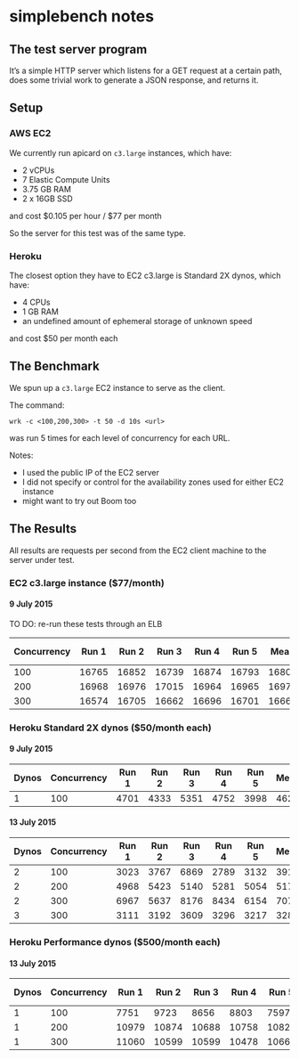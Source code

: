 
# simplebench notes

## The test server program

It’s a simple HTTP server which listens for a GET request at a certain path, does some trivial work
to generate a JSON response, and returns it.


## Setup

### AWS EC2

We currently run apicard on `c3.large` instances, which have:

* 2 vCPUs
* 7 Elastic Compute Units
* 3.75 GB RAM
* 2 x 16GB SSD

and cost $0.105 per hour / $77 per month

So the server for this test was of the same type.

### Heroku

The closest option they have to EC2 c3.large is Standard 2X dynos, which have:

* 4 CPUs
* 1 GB RAM
* an undefined amount of ephemeral storage of unknown speed

and cost $50 per month each

## The Benchmark

We spun up a `c3.large` EC2 instance to serve as the client.

The command:

    wrk -c <100,200,300> -t 50 -d 10s <url>

was run 5 times for each level of concurrency for each URL.

Notes:

* I used the public IP of the EC2 server
* I did not specify or control for the availability zones used for either EC2 instance
* might want to try out Boom too


## The Results

All results are requests per second from the EC2 client machine to the server under test.

### EC2 c3.large instance ($77/month)

#### 9 July 2015

TO DO: re-run these tests through an ELB

Concurrency | Run 1 | Run 2 | Run 3 | Run 4 | Run 5 | Mean  | Std Dev
----------- | ----- | ----- | ----- | ----- | ----- | ----- | -------
100         | 16765 | 16852 | 16739 | 16874 | 16793 | 16805 | 57
200         | 16968 | 16976 | 17015 | 16964 | 16965 | 16978 | 21
300         | 16574 | 16705 | 16662 | 16696 | 16701 | 16668 | 55


### Heroku Standard 2X dynos ($50/month each)

#### 9 July 2015

Dynos | Concurrency | Run 1 | Run 2 | Run 3 | Run 4 | Run 5 | Mean | Std Dev
----- | ----------- | ----- | ----- | ----- | ----- | ----- | ---- | -------
1     | 100         | 4701  | 4333  | 5351  | 4752  | 3998  | 4627 | 507

#### 13 July 2015

Dynos | Concurrency | Run 1 | Run 2 | Run 3 | Run 4 | Run 5 | Mean | Std Dev
----- | ----------- | ----- | ----- | ----- | ----- | ----- | ---- | -------
2     | 100         | 3023  | 3767  | 6869  | 2789  | 3132  | 3916 | 1690
2     | 200         | 4968  | 5423  | 5140  | 5281  | 5054  | 5173 | 181
2     | 300         | 6967  | 5637  | 8176  | 8434  | 6154  | 7074 | 1223
3     | 300         | 3111  | 3192  | 3609  | 3296  | 3217  | 3285 | 193


### Heroku Performance dynos ($500/month each)

#### 13 July 2015

Dynos | Concurrency | Run 1 | Run 2 | Run 3 | Run 4 | Run 5 | Mean  | Std Dev
----- | ----------- | ----- | ----- | ----- | ----- | ----- | ----- | -------
1     | 100         | 7751  | 9723  | 8656  | 8803  | 7597  | 8506  | 864
1     | 200         | 10979 | 10874 | 10688 | 10758 | 10829 | 10826 | 111
1     | 300         | 11060 | 10599 | 10599 | 10478 | 10665 | 10680 | 223
